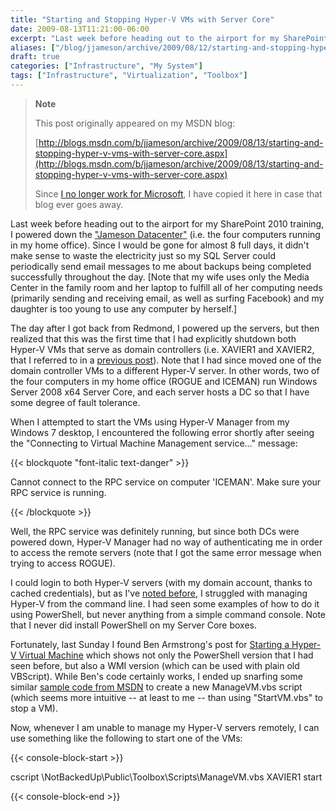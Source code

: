 ```yaml
---
title: "Starting and Stopping Hyper-V VMs with Server Core"
date: 2009-08-13T11:21:00-06:00
excerpt: "Last week before heading out to the airport for my SharePoint 2010 training, I powered down the \"Jameson Datacenter\" (i.e. the four computers running in my home office). Since I would be gone for almost 8 full days, it didn't make sense to waste the electricity..."
aliases: ["/blog/jjameson/archive/2009/08/12/starting-and-stopping-hyper-v-vms-with-server-core.aspx", "/blog/jjameson/archive/2009/08/13/starting-and-stopping-hyper-v-vms-with-server-core.aspx"]
draft: true
categories: ["Infrastructure", "My System"]
tags: ["Infrastructure", "Virtualization", "Toolbox"]
---
```


> **Note**
>
> This post originally appeared on my MSDN blog:
>
> [http://blogs.msdn.com/b/jjameson/archive/2009/08/13/starting-and-stopping-hyper-v-vms-with-server-core.aspx](http://blogs.msdn.com/b/jjameson/archive/2009/08/13/starting-and-stopping-hyper-v-vms-with-server-core.aspx)
>
> Since [I no longer work for Microsoft](/blog/jjameson/2011/09/02/last-day-with-microsoft), I have copied it here in case that blog ever goes away.

Last week before heading out to the airport for my SharePoint 2010 training, I powered down the ["Jameson Datacenter"](/blog/jjameson/2009/09/14/the-jameson-datacenter) (i.e. the four computers running in my home office). Since I would be gone for almost 8 full days, it didn't make sense to waste the electricity just so my SQL Server could periodically send email messages to me about backups being completed successfully throughout the day. [Note that my wife uses only the Media Center in the family room and her laptop to fulfill all of her computing needs (primarily sending and receiving email, as well as surfing Facebook) and my daughter is too young to use any computer by herself.]

The day after I got back from Redmond, I powered up the servers, but then realized that this was the first time that I had explicitly shutdown both Hyper-V VMs that serve as domain controllers (i.e. XAVIER1 and XAVIER2, that I referred to in a [previous post](/blog/jjameson/2008/11/05/server-core-installation-accessing-windows-in-notification-period)). Note that I had since moved one of the domain controller VMs to a different Hyper-V server. In other words, two of the four computers in my home office (ROGUE and ICEMAN) run Windows Server 2008 x64 Server Core, and each server hosts a DC so that I have some degree of fault tolerance.

When I attempted to start the VMs using Hyper-V Manager from my Windows 7 desktop, I encountered the following error shortly after seeing the "Connecting to Virtual Machine Management service..." message:

{{< blockquote "font-italic text-danger" >}}

Cannot connect to the RPC service on computer 'ICEMAN'. Make sure your RPC service is running.

{{< /blockquote >}}

Well, the RPC service was definitely running, but since both DCs were powered down, Hyper-V Manager had no way of authenticating me in order to access the remote servers (note that I got the same error message when trying to access ROGUE).

I could login to both Hyper-V servers (with my domain account, thanks to cached credentials), but as I've [noted before](/blog/jjameson/2008/08/28/some-gotchas-with-remote-administration-of-hyper-v), I struggled with managing Hyper-V from the command line. I had seen some examples of how to do it using PowerShell, but never anything from a simple command console. Note that I never did install PowerShell on my Server Core boxes.

Fortunately, last Sunday I found Ben Armstrong's post for [Starting a Hyper-V Virtual Machine](http://blogs.msdn.com/virtual_pc_guy/archive/2008/01/29/starting-a-hyper-v-virtual-machine.aspx) which shows not only the PowerShell version that I had seen before, but also a WMI version (which can be used with plain old VBScript). While Ben's code certainly works, I ended up snarfing some similar [sample code from MSDN](http://msdn.microsoft.com/en-us/library/cc723874%28VS.85%29.aspx) to create a new ManageVM.vbs script (which seems more intuitive -- at least to me -- than using "StartVM.vbs" to stop a VM).

Now, whenever I am unable to manage my Hyper-V servers remotely, I can use something like the following to start one of the VMs:

{{< console-block-start >}}

cscript \NotBackedUp\Public\Toolbox\Scripts\ManageVM.vbs XAVIER1 start

{{< console-block-end >}}

